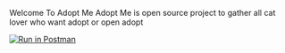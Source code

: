Welcome To Adopt Me
Adopt Me is open source project to gather all cat lover who want adopt or open adopt

[![Run in Postman](https://run.pstmn.io/button.svg)](https://app.getpostman.com/run-collection/14623263-aa849630-311a-4655-a8fb-0b454b5d041e?action=collection%2Ffork&collection-url=entityId%3D14623263-aa849630-311a-4655-a8fb-0b454b5d041e%26entityType%3Dcollection%26workspaceId%3D72f8dc3f-0ad2-420f-ad75-5d33bb1b0902)

